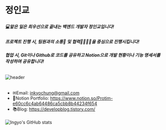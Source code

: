# 정인교
#####
##### 💻맡은 일은 최우선으로 끝내는 백엔드 개발자 정인교입니다!
##### 프로젝트 진행 시, 팀원과의 소통🧏‍ 및 협력👨‍👨‍👦‍👦을 중심으로 진행시킵니다!
##### 협업 시, Git이나 Github로 코드를 공유하고 Notion으로 개발 현황이나 기능 명세서를 작성하며 공유합니다!
######
![header](https://capsule-render.vercel.app/api?type=Waving&color=auto&height=250&section=header&text=JeongIngyo's%20GitHub&fontSize=70&animation=scaleIn)
######
######
#####
- ✉Email: inkyochung@gmail.com
- 📝Notion Portfolio: https://www.notion.so/Protim-e60cc6c4ab64486ca5cbb8b44234f654
- 📚Blog: https://developblog.tistory.com/
#### 
![Ingyo's GitHub stats](https://github-readme-stats.vercel.app/api?username=ingyocode&show_icons=true)
#### 


